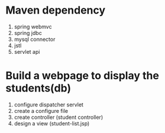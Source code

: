 Maven dependency
====
1. spring webmvc
2. spring jdbc
3. mysql connector
4. jstl
5. servlet api

Build a webpage to display the students(db)
====
1. configure dispatcher servlet
2. create a configure file
4. create controller (student controller)
5. design a view (student-list.jsp)